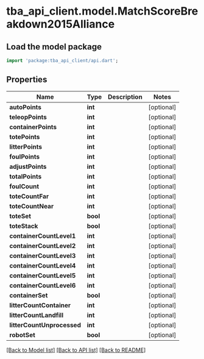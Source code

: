 # tba_api_client.model.MatchScoreBreakdown2015Alliance

## Load the model package
```dart
import 'package:tba_api_client/api.dart';
```

## Properties
Name | Type | Description | Notes
------------ | ------------- | ------------- | -------------
**autoPoints** | **int** |  | [optional] 
**teleopPoints** | **int** |  | [optional] 
**containerPoints** | **int** |  | [optional] 
**totePoints** | **int** |  | [optional] 
**litterPoints** | **int** |  | [optional] 
**foulPoints** | **int** |  | [optional] 
**adjustPoints** | **int** |  | [optional] 
**totalPoints** | **int** |  | [optional] 
**foulCount** | **int** |  | [optional] 
**toteCountFar** | **int** |  | [optional] 
**toteCountNear** | **int** |  | [optional] 
**toteSet** | **bool** |  | [optional] 
**toteStack** | **bool** |  | [optional] 
**containerCountLevel1** | **int** |  | [optional] 
**containerCountLevel2** | **int** |  | [optional] 
**containerCountLevel3** | **int** |  | [optional] 
**containerCountLevel4** | **int** |  | [optional] 
**containerCountLevel5** | **int** |  | [optional] 
**containerCountLevel6** | **int** |  | [optional] 
**containerSet** | **bool** |  | [optional] 
**litterCountContainer** | **int** |  | [optional] 
**litterCountLandfill** | **int** |  | [optional] 
**litterCountUnprocessed** | **int** |  | [optional] 
**robotSet** | **bool** |  | [optional] 

[[Back to Model list]](../README.md#documentation-for-models) [[Back to API list]](../README.md#documentation-for-api-endpoints) [[Back to README]](../README.md)


